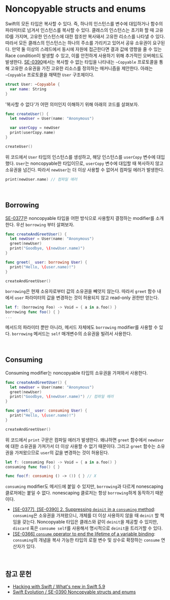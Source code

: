 # Noncopyable structs and enums

Swift의 모든 타입은 복사할 수 있다. 즉, 하나의 인스턴스를 변수에 대입하거나 함수의 파라미터로 넘겨서 인스턴스를 복사할 수 있다. 클래스의 인스턴스는 초기화 할 때 고유 ID를 가지며, 고유한 인스턴스에 대한 참조만 복사돼서 고유한 리소스를 나타낼 수 있다. 따라서 모든 클래스의 인스턴스는 하나의 주소를 가리키고 있어서 공유 소유권이 요구된다. 만약 둘 이상의 스레드에서 동시에 자원에 접근한다면 결과 값에 영향을 줄 수 있는 Race condition이 발생할 수 있고, 이를 안전하게 사용하기 위해 추가적인 오버헤드도 발생한다. [SE-0390](https://github.com/apple/swift-evolution/blob/main/proposals/0390-noncopyable-structs-and-enums.md)에서는 복사할 수 없는 타입을 나타내는 `~Copyable` 프로토콜을 통해 고유한 소유권을 가진 고유한 리소스를 정의하는 매커니즘을 제안한다. 아래는 `~Copyable` 프로토콜을 채택한 `User` 구조체이다.

```swift
struct User: ~Copyable {
  var name: String
}
```

'복사할 수 없다'가 어떤 의미인지 이해하기 위해 아래의 코드를 살펴보자.

```swift
func createUser() {
  let newUser = User(name: "Anonymous")

  var userCopy = newUser
  print(userCopy.name)
}

createUser()
```

위 코드에서 `User` 타입의 인스턴스를 생성하고, 해당 인스턴스를 `userCopy` 변수에 대입했다. `User`는 noncopyable한 타입이므로, `userCopy` 변수에 대입할 때 복사하지 않고 소유권을 넘긴다. 따라서 `newUser`는 더 이상 사용할 수 없어서 컴파일 에러가 발생한다.

```swift
print(newUser.name) // 컴파일 에러
```

&nbsp;
## Borrowing

[SE-0377](https://github.com/apple/swift-evolution/blob/main/proposals/0377-parameter-ownership-modifiers.md)은 noncopyable 타입을 어떤 방식으로 사용할지 결정하는 modifier를 소개한다. 우선 `borrowing` 부터 살펴보자.

```swift
func createAndGreetUser() {
  let newUser = User(name: "Anonymous")
  greet(newUser)
  print("Goodbye, \(newUser.name)")
}

func greet(_ user: borrowing User) {
  print("Hello, \(user.name)!")
}

createAndGreetUser()
```

`borrowing`은 현재 소유자로부터 값의 소유권을 빼앗지 않는다. 따라서 `greet` 함수 내에서 `user` 파라미터의 값을 변경하는 것이 허용되지 않고 read-only 권한만 얻는다.

```swift
let f: (borrowing Foo) -> Void = { a in a.foo() }
borrowing func foo() { }
...
```

메서드의 파라미터 뿐만 아니라, 메서드 자체에도 `borrowing` modifier를 사용할 수 있다. `borrowing` 메서드는 `self` 매개변수의 소유권을 빌려서 사용한다.

&nbsp;
## Consuming

Consuming modifier는 noncopyable 타입의 소유권을 가져와서 사용한다.

```swift
func createAndGreetUser() {
  let newUser = User(name: "Anonymous")
  greet(newUser)
  print("Goodbye, \(newUser.name)") // 컴파일 에러
}

func greet(_ user: consuming User) {
  print("Hello, \(user.name)!")
}

createAndGreetUser()
```

위 코드에서 `print` 구문은 컴파일 에러가 발생한다. 왜냐하면 `greet` 함수에서 `newUser`에 대한 소유권을 가져가서 더 이상 사용할 수 없기 때문이다. 그리고 `greet` 함수는 소유권을 가져왔으므로 `user`의 값을 변경하는 것이 허용된다.

```swift
let f: (consuming Foo) -> Void = { a in a.foo() }
consuming func foo() { }

func foo(f: consuming () -> ()) { } // X
```

`consuming` modifier도 메서드에 붙일 수 있지만, `borrowing`과 다르게 nonescaping 클로저에는 붙일 수 없다. nonescaping 클로저는 항상 `borrowing`하게 동작하기 때문이다.

- [[SE-0377], [SE-0390] 2. Suppressing `deinit` in a `consuming` method](./suppressing-deinit-in-a-consuming-method.md): `consuming`은 소유권을 가져왔으니, 개체를 더 이상 사용하지 않을 때 `deinit` 할 책임을 갖는다. Noncopyable 타입은 클래스와 같이 `deinit`을 제공할 수 있지만, `discard` 혹은 `consume self`를 사용해서 명시적으로 `deinit`을 트리거할 수 있다.
- [[SE-0366] `consume` operator to end the lifetime of a variable binding](./consume-operator-to-end-the-lifetime-of-a-variable-binding.md): `consuming`의 개념을 복사 가능한 타입의 로컬 변수 및 상수로 확장하는 `consume` 연산자가 있다.

&nbsp;
## 참고 문헌

- [Hacking with Swift / What's new in Swift 5.9](https://www.hackingwithswift.com/articles/258/whats-new-in-swift-5-9)
- [Swift Evolution / SE-0390 Noncopyable structs and enums](https://github.com/apple/swift-evolution/blob/main/proposals/0390-noncopyable-structs-and-enums.md)